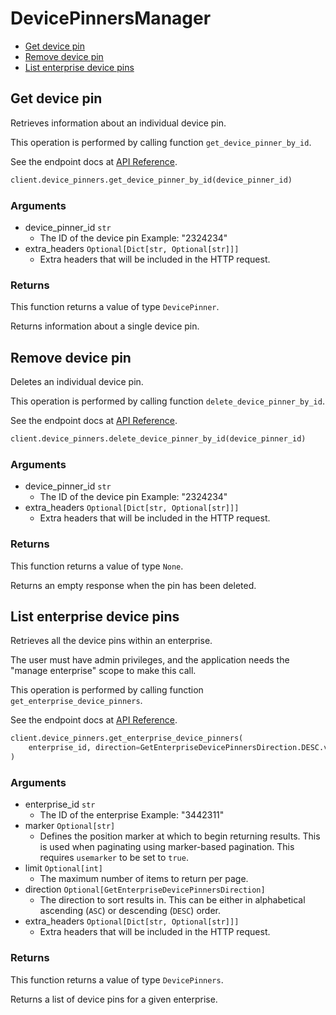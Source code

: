 # DevicePinnersManager

- [Get device pin](#get-device-pin)
- [Remove device pin](#remove-device-pin)
- [List enterprise device pins](#list-enterprise-device-pins)

## Get device pin

Retrieves information about an individual device pin.

This operation is performed by calling function `get_device_pinner_by_id`.

See the endpoint docs at
[API Reference](https://developer.box.com/reference/get-device-pinners-id/).

<!-- sample get_device_pinners_id -->

```python
client.device_pinners.get_device_pinner_by_id(device_pinner_id)
```

### Arguments

- device_pinner_id `str`
  - The ID of the device pin Example: "2324234"
- extra_headers `Optional[Dict[str, Optional[str]]]`
  - Extra headers that will be included in the HTTP request.

### Returns

This function returns a value of type `DevicePinner`.

Returns information about a single device pin.

## Remove device pin

Deletes an individual device pin.

This operation is performed by calling function `delete_device_pinner_by_id`.

See the endpoint docs at
[API Reference](https://developer.box.com/reference/delete-device-pinners-id/).

<!-- sample delete_device_pinners_id -->

```python
client.device_pinners.delete_device_pinner_by_id(device_pinner_id)
```

### Arguments

- device_pinner_id `str`
  - The ID of the device pin Example: "2324234"
- extra_headers `Optional[Dict[str, Optional[str]]]`
  - Extra headers that will be included in the HTTP request.

### Returns

This function returns a value of type `None`.

Returns an empty response when the pin has been deleted.

## List enterprise device pins

Retrieves all the device pins within an enterprise.

The user must have admin privileges, and the application
needs the "manage enterprise" scope to make this call.

This operation is performed by calling function `get_enterprise_device_pinners`.

See the endpoint docs at
[API Reference](https://developer.box.com/reference/get-enterprises-id-device-pinners/).

<!-- sample get_enterprises_id_device_pinners -->

```python
client.device_pinners.get_enterprise_device_pinners(
    enterprise_id, direction=GetEnterpriseDevicePinnersDirection.DESC.value
)
```

### Arguments

- enterprise_id `str`
  - The ID of the enterprise Example: "3442311"
- marker `Optional[str]`
  - Defines the position marker at which to begin returning results. This is used when paginating using marker-based pagination. This requires `usemarker` to be set to `true`.
- limit `Optional[int]`
  - The maximum number of items to return per page.
- direction `Optional[GetEnterpriseDevicePinnersDirection]`
  - The direction to sort results in. This can be either in alphabetical ascending (`ASC`) or descending (`DESC`) order.
- extra_headers `Optional[Dict[str, Optional[str]]]`
  - Extra headers that will be included in the HTTP request.

### Returns

This function returns a value of type `DevicePinners`.

Returns a list of device pins for a given enterprise.
